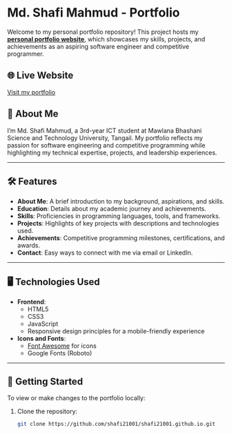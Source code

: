 # Md. Shafi Mahmud - Portfolio

Welcome to my personal portfolio repository! This project hosts my **[personal portfolio website](https://shafi21001.github.io/)**, which showcases my skills, projects, and achievements as an aspiring software engineer and competitive programmer.

## 🌐 Live Website

[Visit my portfolio](https://shafi21001.github.io/)

## 📄 About Me

I’m Md. Shafi Mahmud, a 3rd-year ICT student at Mawlana Bhashani Science and Technology University, Tangail. My portfolio reflects my passion for software engineering and competitive programming while highlighting my technical expertise, projects, and leadership experiences.

---

## 🛠️ Features

- **About Me**: A brief introduction to my background, aspirations, and skills.
- **Education**: Details about my academic journey and achievements.
- **Skills**: Proficiencies in programming languages, tools, and frameworks.
- **Projects**: Highlights of key projects with descriptions and technologies used.
- **Achievements**: Competitive programming milestones, certifications, and awards.
- **Contact**: Easy ways to connect with me via email or LinkedIn.

---

## 🖥️ Technologies Used

- **Frontend**:
  - HTML5
  - CSS3
  - JavaScript
  - Responsive design principles for a mobile-friendly experience
- **Icons and Fonts**:
  - [Font Awesome](https://fontawesome.com/) for icons
  - Google Fonts (Roboto)

---

## 🚀 Getting Started

To view or make changes to the portfolio locally:

1. Clone the repository:
   ```bash
   git clone https://github.com/shafi21001/shafi21001.github.io.git
